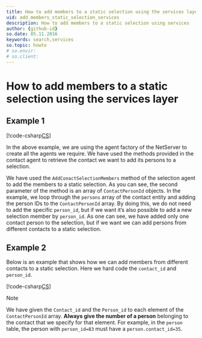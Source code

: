 ```yaml
---
title: How to add members to a static selection using the services layer
uid: add_members_static_selection_services
description: How to add members to a static selection using services
author: {github-id}
so.date: 05.11.2016
keywords: search,services
so.topic: howto
# so.envir:
# so.client:
---
```


# How to add members to a static selection using the services layer

## Example 1

[!code-csharp[CS](includes/add-to-static-services-1.cs)]

In the above example, we are using the agent factory of the NetServer to create all the agents we require. We have used the methods provided in the contact agent to retrieve the contact we want to add its persons to a selection.

We have used the `AddConactSelectionMembers` method of the selection agent to add the members to a static selection. As you can see, the second parameter of the method is an array of `ContactPersonId` objects. In the example, we loop through the `persons` array of the contact entity and adding the person IDs to the `ContactPersonId` array. By doing this, we do not need to add the specific `person_id`, but if we want it’s also possible to add a new selection member by `person_id`. As one can see, we have added only one contact person to the selection, but if we want we can add persons from different contacts to a static selection.

## Example 2

Below is an example that shows how we can add members from different contacts to a static selection. Here we hard code the `contact_id` and `person_id`.

[!code-csharp[CS](includes/add-to-static-services-1.cs)]

> [!NOTE]
> We have given the `Contact_id` and the `Person_id` to each element of the `ContactPersonId` array. **Always give the number of a person** belonging to the contact that we specify for that element. For example, in the `person` table, the person with `person_id=83` must have a `person.contact_id=35`.

